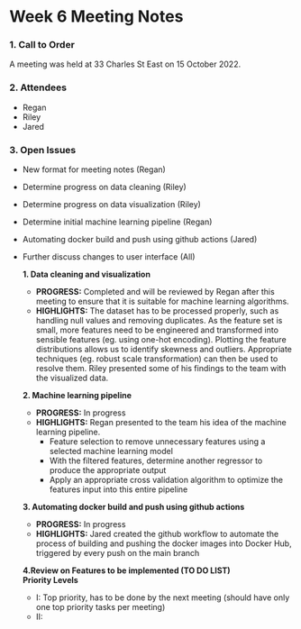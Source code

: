 # Week 6 Meeting Notes

### 1. Call to Order
A meeting was held at 33 Charles St East on 15 October 2022.

### 2. Attendees
* Regan
* Riley
* Jared

### 3. Open Issues
* New format for meeting notes (Regan)
* Determine progress on data cleaning (Riley)
* Determine progress on data visualization (Riley)
* Determine initial machine learning pipeline (Regan)
* Automating docker build and push using github actions (Jared)
* Further discuss changes to user interface (All)

    **1. Data cleaning and visualization**
    * <b>PROGRESS:</b> Completed and will be reviewed by Regan after this meeting to ensure that it is suitable for machine learning algorithms.
    * <b>HIGHLIGHTS:</b> The dataset has to be processed properly, such as handling null values and removing duplicates. As the feature set is small, more features need to be engineered and transformed into sensible features (eg. using one-hot encoding).
    Plotting the feature distributions allows us to identify skewness and outliers. Appropriate techniques (eg. robust scale transformation) can then be used to resolve them.
    Riley presented some of his findings to the team with the visualized data.

    **2. Machine learning pipeline**
    * <b>PROGRESS:</b> In progress
    * <b>HIGHLIGHTS:</b> Regan presented to the team his idea of the machine learning pipeline.
        * Feature selection to remove unnecessary features using a selected machine learning model
        * With the filtered features, determine another regressor to produce the appropriate output
        * Apply an appropriate cross validation algorithm to optimize the features input into this entire pipeline

    **3. Automating docker build and push using github actions**
    * <b>PROGRESS:</b> In progress
    * <b>HIGHLIGHTS:</b> Jared created the github workflow to automate the process of building and pushing the docker images into Docker Hub, triggered by every push on the main branch 

    **4.Review on Features to be implemented (TO DO LIST)**<br />
    <b>Priority Levels</b>
    - I: Top priority, has to be done by the next meeting (should have only one top priority tasks per meeting)
    - II: 